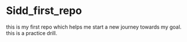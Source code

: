 # Sidd_first_repo
this is my first repo which helps me start a new journey towards my goal.
this is a practice drill.
